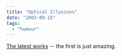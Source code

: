 ```yaml
---
title: "Optical Illusions"
date: "2003-09-15"
tags: 
  - "humour"
---
```


[The latest works](http://www.ritsumei.ac.jp/~akitaoka/saishin-e.html "The latest works") -- the first is just amazing.
